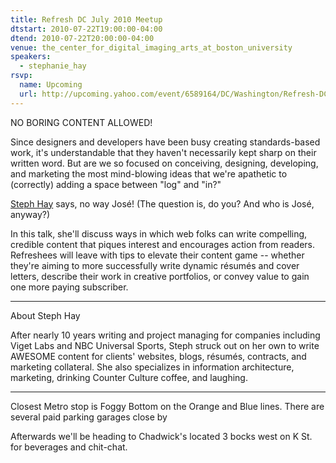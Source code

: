 ```yaml
---
title: Refresh DC July 2010 Meetup
dtstart: 2010-07-22T19:00:00-04:00
dtend: 2010-07-22T20:00:00-04:00
venue: the_center_for_digital_imaging_arts_at_boston_university
speakers:
  - stephanie_hay
rsvp:
  name: Upcoming
  url: http://upcoming.yahoo.com/event/6589164/DC/Washington/Refresh-DC-July-2010-Meetup/The-Center-for-Digital-Imaging-Arts-at-Boston-University/
---
```


NO BORING CONTENT ALLOWED!

Since designers and developers have been busy creating standards-based work, it's understandable that they haven't necessarily kept sharp on their written word. But are we so focused on conceiving, designing, developing, and marketing the most mind-blowing ideas that we're apathetic to (correctly) adding a space between "log" and "in?"

[Steph Hay](http://stephaniehay.com/) says, no way José! (The question is, do you? And who is José, anyway?)

In this talk, she'll discuss ways in which web folks can write compelling, credible content that piques interest and encourages action from readers. Refreshees will leave with tips to elevate their content game -- whether they're aiming to more successfully write dynamic résumés and cover letters, describe their work in creative portfolios, or convey value to gain one more paying subscriber.

---

About Steph Hay

After nearly 10 years writing and project managing for companies including Viget Labs and NBC Universal Sports, Steph struck out on her own to write AWESOME content for clients' websites, blogs, résumés, contracts, and marketing collateral. She also specializes in information architecture, marketing, drinking Counter Culture coffee, and laughing.

---

Closest Metro stop is Foggy Bottom on the Orange and Blue lines. There are several paid parking garages close by

Afterwards we'll be heading to Chadwick's located 3 bocks west on K St. for beverages and chit-chat.